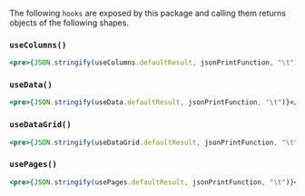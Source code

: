 The following `hooks` are exposed by this package and calling them returns objects of the following shapes.

### `useColumns()`
```jsx
<pre>{JSON.stringify(useColumns.defaultResult, jsonPrintFunction, "\t")}</pre>
```

### `useData()`
```jsx
<pre>{JSON.stringify(useData.defaultResult, jsonPrintFunction, "\t")}</pre>
```

### `useDataGrid()`
```jsx
<pre>{JSON.stringify(useDataGrid.defaultResult, jsonPrintFunction, "\t")}</pre>
```

### `usePages()`
```jsx
<pre>{JSON.stringify(usePages.defaultResult, jsonPrintFunction, "\t")}</pre>
```
